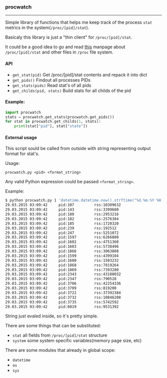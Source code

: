 ### procwatch
---------------------

Simple library of functions that helps me keep track of the process `stat` metrics in the system(`/proc/[pid]/stat`).

Basicaly this library is just a "thin client" for `/proc/[pid]/stat`.

It could be a good idea to go and read [this](http://man7.org/linux/man-pages/man5/proc.5.html) manpage about `/proc/[pid]/stat` and other files in `/proc` file system.

#### API

  - `get_stat(pid)` Get /proc/[pid]/stat contents and repack it into dict
  - `get_pids()` Findout all processes PIDs
  - `get_stats(pids)` Read stat's of all pids
  - `get_childs(pid, stats)` Build stats for all childs of the pid

#### Example:
```python
import procwatch
stats = procwatch.get_stats(procwatch.get_pids())
for stat in procwatch.get_childs(1, stats):
    print(stat["pid"], stat["state"])
```

#### External usage

This script sould be called from outside with string representing output format for stat's.

Usage:
```
procwatch.py <pid> <format_string>
```

Any valid Python expression could be passed `<format_string>`.

Example:
```bash
$ python procwatch.py 1 'datetime.datetime.now().strftime("%d.%m.%Y %H:%M:%S") + "\tpid:{stat[pid]}\trss:{stat[rss]}%s" % ({stat[rss]} * {system[page_size]})'
29.03.2015 03:09:42     pid:107         rss:10309632
29.03.2015 03:09:42     pid:143         rss:3399680
29.03.2015 03:09:42     pid:180         rss:2953216
29.03.2015 03:09:42     pid:182         rss:2576384
29.03.2015 03:09:42     pid:185         rss:1720320
29.03.2015 03:09:42     pid:239         rss:192512
29.03.2015 03:09:42     pid:247         rss:5251072
29.03.2015 03:09:42     pid:1597        rss:6266880
29.03.2015 03:09:42     pid:1602        rss:4751360
29.03.2015 03:09:42     pid:1603        rss:5738496
29.03.2015 03:09:42     pid:1866        rss:3063808
29.03.2015 03:09:42     pid:1599        rss:4399104
29.03.2015 03:09:42     pid:1600        rss:1503232
29.03.2015 03:09:42     pid:1868        rss:7819264
29.03.2015 03:09:42     pid:1869        rss:7393280
29.03.2015 03:09:42     pid:2343        rss:43180032
29.03.2015 03:09:42     pid:2347        rss:790528
29.03.2015 03:09:42     pid:3706        rss:42254336
29.03.2015 03:09:42     pid:3709        rss:819200
29.03.2015 03:09:42     pid:3722        rss:37392384
29.03.2015 03:09:42     pid:3732        rss:10846208
29.03.2015 03:09:42     pid:3735        rss:5742592
29.03.2015 03:09:42     pid:6019        rss:9531392
```

String just evaled inside, so it's pretty simple.

There are some things that can be substituted:

  - `stat` all fields from `/proc/[pid]/stat` structure
  - `system` some system specific variables(memory page size, etc)

There are some modules that already in global scope:

  - `datetime`
  - `os`
  - `sys`
